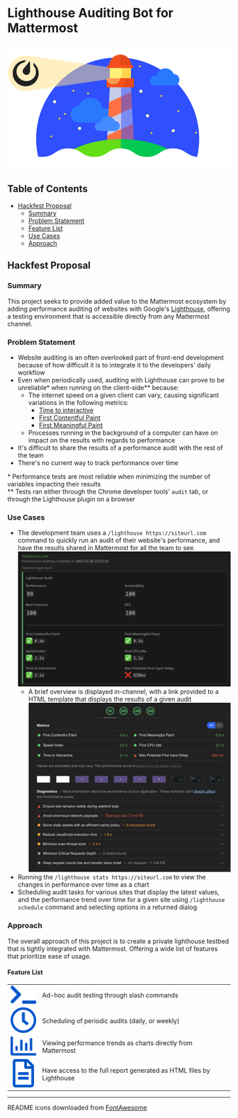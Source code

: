 # Lighthouse Auditing Bot for Mattermost
![](img/lighthouse-logo.png)
## Table of Contents
* [Hackfest Proposal](#hackathon-proposal)
  * [Summary](#summary)
  * [Problem Statement](#problem-statement)
  * [Feature List](#feature-list)
  * [Use Cases](#use-cases)
  * [Approach](#approach)

## Hackfest Proposal
### **Summary**
This project seeks to provide added value to the Mattermost ecosystem by adding performance auditing of websites with Google's [Lighthouse](https://developers.google.com/web/tools/lighthouse), offering a testing environment that is accessible directly from any Mattermost channel.

### **Problem Statement**
* Website auditing is an often overlooked part of front-end development because of how difficult it is to integrate it to the developers' daily workflow
* Even when periodically used, auditing with Lighthouse can prove to be unreliable* when running on the client-side** because:
  * The internet speed on a given client can vary, causing significant variations in the following metrics:
    * [Time to interactive](https://developers.google.com/web/tools/lighthouse/audits/time-to-interactive)
    * [First Contentful Paint](https://developers.google.com/web/tools/lighthouse/audits/first-contentful-paint)
    * [First Meaningful Paint](https://developers.google.com/web/tools/lighthouse/audits/first-meaningful-paint)
  * Processes running in the background of a computer can have on impact on the results with regards to performance
* It's difficult to share the results of a performance audit with the rest of the team
* There's no current way to track performance over time

\* Performance tests are most reliable when minimizing the number of variables impacting their results  
\*\* Tests ran either through the Chrome developer tools' `audit` tab, or through the Lighthouse plugin on a browser

### **Use Cases**
* The development team uses a `/lighthouse https://siteurl.com` command to quickly run an audit of their website's performance, and have the results shared in Mattermost for all the team to see.  
![](img/audit_report_channel.png)
  * A brief overview is displayed in-channel, with a link provided to a HTML template that displays the results of a given audit
![](img/audit_report_html.png)
* Running the `/lighthouse stats https://siteurl.com` to view the changes in performance over time as a chart
* Scheduling audit tasks for various sites that display the latest values, and the performance trend over time for a given site using `/lighthouse schedule` command and selecting options in a returned dialog

### **Approach**
The overall approach of this project is to create a private lighthouse testbed that is tightly integrated with Mattermost.
Offering a wide list of features that prioritize ease of usage.

#### **Feature List**
|      |     |
| :--: | :-- |
| ![](img/terminal-solid.png) | Ad-hoc audit testing through slash commands |
| ![](img/clock-regular.png) | Scheduling of periodic audits (daily, or weekly) | 
| ![](img/chart-bar-regular.png) | Viewing performance trends as charts directly from Mattermost | 
| ![](img/file-alt-regular.png) | Have access to the full report generated as HTML files by Lighthouse |

---

README icons downloaded from <a href="https://fontawesome.com/license">FontAwesome</a>